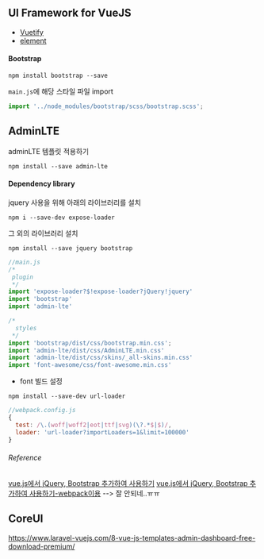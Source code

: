 ## UI Framework for VueJS
- [Vuetify](https://vuetifyjs.com/ko/)   
- [element](http://element.eleme.io/#/en-US)   


#### Bootstrap
```
npm install bootstrap --save
```
`main.js`에 해당 스타일 파일 import
```javascript
import '../node_modules/bootstrap/scss/bootstrap.scss';
```

## AdminLTE
adminLTE 템플릿 적용하기
```
npm install --save admin-lte
```

#### Dependency library
jquery 사용을 위해 아래의 라이브러리를 설치
```
npm i --save-dev expose-loader  
```

그 외의 라이브러리 설치
```
npm install --save jquery bootstrap
```
```javascript
//main.js
/*
 plugin
 */
import 'expose-loader?$!expose-loader?jQuery!jquery'
import 'bootstrap'
import 'admin-lte'

/*
  styles
 */
import 'bootstrap/dist/css/bootstrap.min.css';
import 'admin-lte/dist/css/AdminLTE.min.css'
import 'admin-lte/dist/css/skins/_all-skins.min.css'
import 'font-awesome/css/font-awesome.min.css'
```

- font 빌드 설정
```
npm install --save-dev url-loader
```
```javascript
//webpack.config.js
{
  test: /\.(woff|woff2|eot|ttf|svg)(\?.*$|$)/,
  loader: 'url-loader?importLoaders=1&limit=100000'
}
```

###### Reference
[vue.js에서 jQuery, Bootstrap 추가하여 사용하기](http://vuejs.kr/jekyll/update/2017/03/02/vuejs-jquery-bootstrap/)
[vue.js에서 jQuery, Bootstrap 추가하여 사용하기-webpack이용](https://lovemewithoutall.github.io/it/install-bootstrap-for-vue/) --> 잘 안되네..ㅠㅠ

## CoreUI
https://www.laravel-vuejs.com/8-vue-js-templates-admin-dashboard-free-download-premium/
